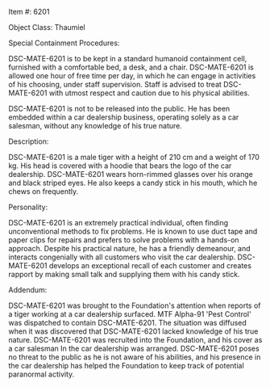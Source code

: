 Item #: 6201

Object Class: Thaumiel

Special Containment Procedures:

DSC-MATE-6201 is to be kept in a standard humanoid containment cell, furnished with a comfortable bed, a desk, and a chair. DSC-MATE-6201 is allowed one hour of free time per day, in which he can engage in activities of his choosing, under staff supervision. Staff is advised to treat DSC-MATE-6201 with utmost respect and caution due to his physical abilities.

DSC-MATE-6201 is not to be released into the public. He has been embedded within a car dealership business, operating solely as a car salesman, without any knowledge of his true nature. 

Description:

DSC-MATE-6201 is a male tiger with a height of 210 cm and a weight of 170 kg. His head is covered with a hoodie that bears the logo of the car dealership. DSC-MATE-6201 wears horn-rimmed glasses over his orange and black striped eyes. He also keeps a candy stick in his mouth, which he chews on frequently. 

Personality:

DSC-MATE-6201 is an extremely practical individual, often finding unconventional methods to fix problems. He is known to use duct tape and paper clips for repairs and prefers to solve problems with a hands-on approach. Despite his practical nature, he has a friendly demeanour, and interacts congenially with all customers who visit the car dealership. DSC-MATE-6201 develops an exceptional recall of each customer and creates rapport by making small talk and supplying them with his candy stick. 

Addendum:

DSC-MATE-6201 was brought to the Foundation's attention when reports of a tiger working at a car dealership surfaced. MTF Alpha-91 'Pest Control' was dispatched to contain DSC-MATE-6201. The situation was diffused when it was discovered that DSC-MATE-6201 lacked knowledge of his true nature. DSC-MATE-6201 was recruited into the Foundation, and his cover as a car salesman In thе car dealership was arranged. DSC-MATE-6201 poses no threat to the public as he is not aware of his abilities, and his presence in the car dealership has helped the Foundation to keep track of potential paranormal activity.